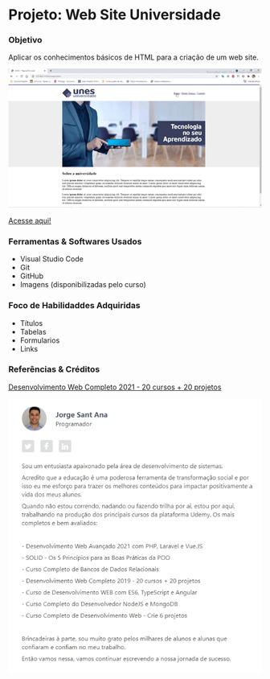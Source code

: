 # Projeto: Web Site Universidade

### Objetivo

Aplicar os conhecimentos básicos de HTML para a criação de um web site.

![](fotos/20210708_074017.gif)

[Acesse aqui!](https://araujoleonardo310.github.io/Projeto_WebSite_Universidade/)

### Ferramentas & Softwares Usados

 - Visual Studio Code
 - Git 
 - GitHub
 - Imagens (disponibilizadas pelo curso)

### Foco de Habilidaddes Adquiridas

* Títulos
* Tabelas
* Formularios
* Links

### Referências & Créditos

[Desenvolvimento Web Completo 2021 - 20 cursos + 20 projetos](https://www.udemy.com/share/101WqG2@PW5KVFhYTlIJekRCO2JOVBRu/)

<p>
	<img src="fotos/prof.png">
</p>



